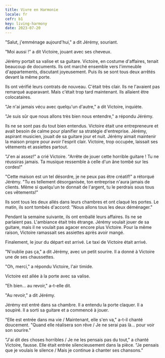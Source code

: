 ```yaml
---
title: Vivre en Harmonie
locale: fr
cefr: b1
key: living-harmony
date: 2023-07-20
---
```


"Salut, j'emménage aujourd'hui," a dit Jérémy, souriant.

"Moi aussi !" a dit Victoire, jouant avec ses cheveux.

Jérémy portait sa valise et sa guitare. Victoire, en costume d'affaires, tenait beaucoup de documents. Ils ont marché ensemble vers l'immeuble d'appartements, discutant joyeusement. Puis ils se sont tous deux arrêtés devant la même porte.

Ils ont vérifié leurs contrats de nouveau. C'était très clair. Ils ne l'avaient pas remarqué auparavant. Mais c'était trop tard maintenant. Ils allaient être colocataires.

"Je n'ai jamais vécu avec quelqu'un d'autre," a dit Victoire, inquiète.

"Je suis sûr que nous allons très bien nous entendre," a répondu Jérémy.

Ils ne se sont pas du tout bien entendus. Victoire était une entrepreneure et avait besoin de calme pour planifier sa stratégie d'entreprise. Jérémy, aspirant musicien, jouait de sa guitare jour et nuit. Jérémy aimait maintenir la maison propre pour avoir l'esprit clair. Victoire, trop occupée, laissait ses vêtements et assiettes partout.

"J'en ai assez!" a crié Victoire. "Arrête de jouer cette horrible guitare ! Tu ne réussiras jamais. Ta musique ressemble à celle d'un âne tombé sur les cordes!"

"Cette maison est un tel désordre, je ne peux pas être créatif!" a rétorqué Jérémy. "Tu es tellement désorganisée, ton entreprise n'aura jamais de clients. Même si quelqu'un te donnait de l'argent, tu le perdrais sous tous ces vêtements!"

Ils sont tous les deux allés dans leurs chambres et ont claqué les portes. Le matin, ils sont tombés d'accord: "Nous allons tous les deux déménager."

Pendant la semaine suivante, ils ont emballé leurs affaires. Ils ne se parlaient pas. L'ambiance était très étrange. Jérémy voulait jouer de sa guitare, mais il ne voulait pas agacer encore plus Victoire. Pour la même raison, Victoire ramassait ses assiettes après avoir mangé.

Finalement, le jour du départ est arrivé. Le taxi de Victoire était arrivé.

"N'oublie pas ça," a dit Jérémy, avec un petit sourire. Il a donné à Victoire une de ses chaussettes.

"Oh, merci," a répondu Victoire, l'air timide.

Victoire est allée à la porte avec sa valise.

"Eh bien... au revoir," a-t-elle dit.

"Au revoir," a dit Jérémy.

Jérémy est entré dans sa chambre. Il a entendu la porte claquer. Il a soupiré. Il a sorti sa guitare et a commencé à jouer.

"Elle est entrée dans ma vie / Maintenant, elle s'en va," a-t-il chanté doucement. "Quand elle réalisera son rêve / Je ne serai pas là... pour voir son sourire."

"J'ai dit des choses horribles / Je ne les pensais pas du tout," a chanté Victoire, fausse. Elle était entrée silencieusement dans la pièce. "Je pensais que je voulais le silence / Mais je continue à chanter ses chansons."